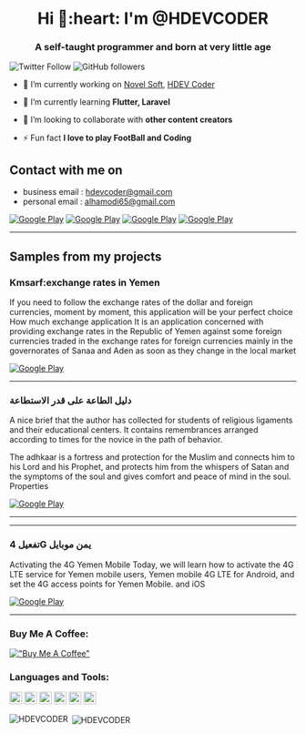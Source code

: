 <h1 align="center">Hi 👋:heart: I'm @HDEVCODER</h1>
<h3 align="center">A self-taught programmer and born at very little age </h3>

![Twitter Follow](https://img.shields.io/twitter/follow/CoderHdev?label=CoderHdev&logo=twitter&style=for-the-badge)
![GitHub followers](https://img.shields.io/github/followers/HDEVCODER?logo=GitHub&style=for-the-badge)

- 🔭 I’m currently working on [Novel Soft](http://novelsoft.com.co/), [HDEV Coder](https://www.youtube.com/HDEVCoder)

- 🌱 I’m currently learning **Flutter, Laravel**

- 👯 I’m looking to collaborate with **other content creators**

- ⚡ Fun fact **I love to play FootBall and Coding** 

<h2> Contact with me on </h2>

<!-- <h3>Where to find me</h3>
<p><a href="https://github.com/thmsgbrt" target="_blank"><img alt="Github2" src="https://img.shields.io/badge/GitHub-%2312100E.svg?&style=for-the-badge&logo=Github&logoColor=white" /></a> -->

- business email : hdevcoder@gmail.com
- personal email : alhamodi65@gmail.com

<p><a href="http://Wa.me/00967735466377" target="_blank"><img alt="Google Play" src="https://img.shields.io/badge/whatsapp%20bussines-128C7E.svg?style=for-the-badge&logo=whatsapp&logoColor=white" /></a> <a href="https://www.facebook.com/alhlal209" target="_blank"><img alt="Google Play" src="https://img.shields.io/badge/Facebook-4267B2.svg?style=for-the-badge&logo=facebook&logoColor=white" /></a> <a href="https://www.linkedin.com/in/hdev-coder-605a90234" target="_blank"><img alt="Google Play" src="https://img.shields.io/badge/linkedin-0077b5.svg?style=for-the-badge&logo=linkedin&logoColor=white" /></a> <a href="https://www.youtube.com/channel/UCVPdBBT-nIPT4nvGP5Fktsw" target="_blank"><img alt="Google Play" src="https://img.shields.io/badge/youtube-FF0000.svg?style=for-the-badge&logo=youtube&logoColor=white" /></a><p>

 <hr>

<h2> Samples from my projects </h2>

### Kmsarf:exchange rates in Yemen
If you need to follow the exchange rates of the dollar and foreign currencies, moment by moment, this application will be your perfect choice
How much exchange application
It is an application concerned with providing exchange rates in the Republic of Yemen against some foreign currencies traded in the exchange rates for foreign currencies mainly in the governorates of Sanaa and Aden as soon as they change in the local market

<p><a href="https://play.google.com/store/apps/details?id=com.hdev.kmsarf" target="_blank"><img alt="Google Play" src="https://img.shields.io/badge/Get%20it%20on%20google%20play-blue.svg?style=for-the-badge&logo=google-play" /></a>
<!--  <a href="https://apps.apple.com/us/app/medical-empire/id1465106135" target="_blank"><img alt="App Store" src="https://img.shields.io/badge/Get%20it%20on%20app%20store-black.svg?style=for-the-badge&logo=app-store&logoColor=white" /></a> -->
<p>

<hr> 

### ‏دليل الطاعة على قدر الاستطاعة‎
A nice brief that the author has collected for students of religious ligaments and their educational centers. It contains remembrances arranged according to times for the novice in the path of behavior.

The adhkaar is a fortress and protection for the Muslim and connects him to his Lord and his Prophet, and protects him from the whispers of Satan and the symptoms of the soul and gives comfort and peace of mind in the soul. Properties

<p><a href="https://play.google.com/store/apps/details?id=com.hdev.daleel" target="_blank"><img alt="Google Play" src="https://img.shields.io/badge/Get%20it%20on%20google%20play-blue.svg?style=for-the-badge&logo=google-play" /></a>
<!--  <a href="https://apps.apple.com/us/app/medical-empire/id1465106135" target="_blank"><img alt="App Store" src="https://img.shields.io/badge/Get%20it%20on%20app%20store-black.svg?style=for-the-badge&logo=app-store&logoColor=white" /></a> -->
<p>

<hr>
<hr> 

### ‏تفعيل 4G يمن موبايل‎
Activating the 4G Yemen Mobile Today, we will learn how to activate the 4G LTE service for Yemen mobile users, Yemen mobile 4G LTE for Android, and set the 4G access points for Yemen Mobile.
and iOS

<p><a href="https://play.google.com/store/apps/details?id=com.hdev.fourg" target="_blank"><img alt="Google Play" src="https://img.shields.io/badge/Get%20it%20on%20google%20play-blue.svg?style=for-the-badge&logo=google-play" /></a>
<!--  <a href="https://apps.apple.com/us/app/medical-empire/id1465106135" target="_blank"><img alt="App Store" src="https://img.shields.io/badge/Get%20it%20on%20app%20store-black.svg?style=for-the-badge&logo=app-store&logoColor=white" /></a> -->
<p>

<hr>

### Buy Me A Coffee:
[!["Buy Me A Coffee"](https://www.buymeacoffee.com/assets/img/custom_images/orange_img.png)](https://www.buymeacoffee.com/alhamodi)

### Languages and Tools:

<p align="left"><img src="https://www.vectorlogo.zone/logos/dartlang/dartlang-icon.svg" alt="dart" width="22" height="22"/> <img
<p align="left"><img src="https://www.vectorlogo.zone/logos/php/php-icon.svg" alt="php" width="22" height="22"/> <imgsrc="https://www.vectorlogo.zone/logos/figma/figma-icon.svg" alt="figma" width="22" height="22"/> <img
src="https://www.vectorlogo.zone/logos/firebase/firebase-icon.svg" alt="firebase" width="22" height="22"/> <img src="https://www.vectorlogo.zone/logos/flutterio/flutterio-icon.svg" alt="flutter" width="22" height="22"/> <img src="https://www.vectorlogo.zone/logos/git-scm/git-scm-icon.svg" alt="git" width="22" height="22"/> <img
src="https://www.vectorlogo.zone/logos/laravel/laravel-icon.svg" alt="laravel" width="22" height="22"/> <img >

<p><img align="left" src="https://github-readme-stats.vercel.app/api/top-langs/?username=HDEVCODER&layout=compact&hide=html" alt="HDEVCODER" /></p>

<p>&nbsp;<img align="center" src="https://github-readme-stats.vercel.app/api?username=HDEVCODER&show_icons=true" alt="HDEVCODER" /></p>


